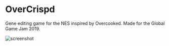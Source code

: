 # OverCrispd
Gene editing game for the NES inspired by Overcooked. Made for the Global Game Jam 2019.

![screenshot](http://files.slembcke.net/upshot/upshot_ApfudQy7.png)
